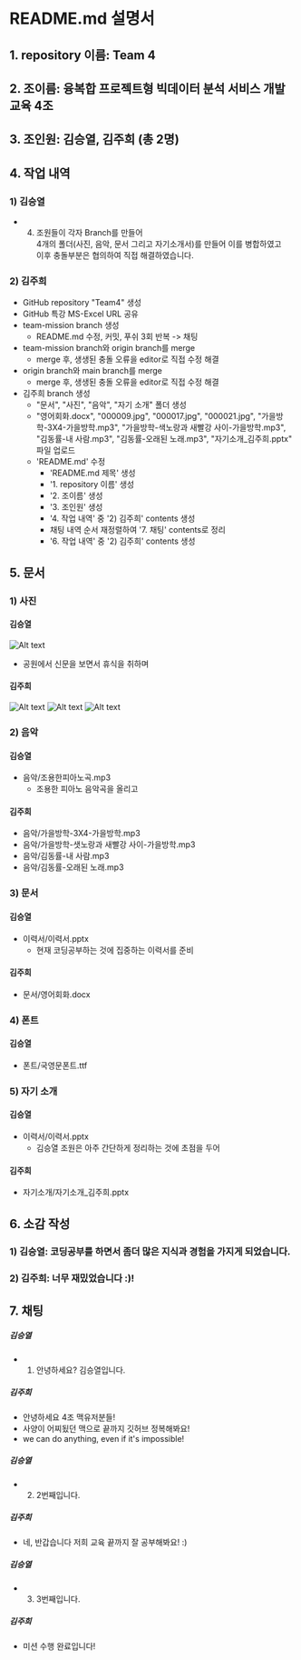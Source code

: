 README.md 설명서
===============

## 1. repository 이름: Team 4

## 2. 조이름: 융복합 프로젝트형 빅데이터 분석 서비스 개발 교육 4조

## 3. 조인원: 김승열, 김주희 (총 2명)

## 4. 작업 내역
### 1) 김승열
* 4. 조원들이 각자 Branch를 만들어   
4개의 폴더(사진, 음악, 문서 그리고 자기소개서)를 만들어 이를 병합하였고   
이후 충돌부분은 협의하여 직접 해결하였습니다. 

### 2) 김주희
* GitHub repository "Team4" 생성
* GitHub 특강 MS-Excel URL 공유
* team-mission branch 생성
	- README.md 수정, 커밋, 푸쉬 3회 반복 -> 채팅
* team-mission branch와 origin branch를 merge
	- merge 후, 생생된 충돌 오류을 editor로 직접 수정 해결
* origin branch와 main branch를 merge
	- merge 후, 생생된 충돌 오류을 editor로 직접 수정 해결
* 김주희 branch 생성
	- "문서", "사진", "음악", "자기 소개" 폴더 생성
	- "영어회화.docx", "000009.jpg", "000017.jpg", "000021.jpg", "가을방학-3X4-가을방학.mp3", "가을방학-색노랑과 새빨강 사이-가을방학.mp3", "김동률-내 사람.mp3", "김동률-오래된 노래.mp3", "자기소개_김주희.pptx" 파일 업로드
	- 'README.md' 수정
		+ 'README.md 제목' 생성
		+ '1. repository 이름' 생성
		+ '2. 조이름' 생성
		+ '3. 조인원' 생성
		+ '4. 작업 내역' 중 '2) 김주희' contents 생성
		+ 채팅 내역 순서 재정렬하여 '7. 채팅' contents로 정리
		+ '6. 작업 내역' 중 '2) 김주희' contents 생성
            
## 5. 문서

### 1) 사진
#### 김승열
![Alt text](사진/휴식.jpg)
* 공원에서 신문을 보면서 휴식을 취하며
    
#### 김주희
![Alt text](사진/000009.JPG)
![Alt text](사진/000017.JPG)
![Alt text](사진/000021.JPG)

### 2) 음악
#### 김승열
* 음악/조용한피아노곡.mp3
	- 조용한 피아노 음악곡을 올리고

#### 김주희
* 음악/가을방학-3X4-가을방학.mp3
* 음악/가을방학-샛노랑과 새빨강 사이-가을방학.mp3
* 음악/김동률-내 사람.mp3
* 음악/김동률-오래된 노래.mp3

### 3) 문서
#### 김승열
* 이력서/이력서.pptx
	- 현재 코딩공부하는 것에 집중하는 이력서를 준비
        
#### 김주희
* 문서/영어회화.docx
    
### 4) 폰트
#### 김승열
* 폰트/국영문폰트.ttf
    
### 5) 자기 소개
#### 김승열
* 이력서/이력서.pptx
	- 김승열 조원은 아주 간단하게 정리하는 것에 초점을 두어  
        
#### 김주희
* 자기소개/자기소개_김주희.pptx

## 6. 소감 작성
### 1) 김승열: 코딩공부를 하면서 좀더 많은 지식과 경험을 가지게 되었습니다. 
### 2) 김주희: 너무 재밌었습니다 :)!

## 7. 채팅
##### 김승열 
* 1. 안녕하세요? 김승열입니다.
 
##### 김주희
* 안녕하세요 4조 맥유저분들!
* 사양이 어찌됬던 맥으로 끝까지 깃허브 정복해봐요!
* we can do anything, even if it's impossible!
 
##### 김승열
* 2. 2번째입니다.
 
##### 김주희
* 네, 반갑습니다 저희 교육 끝까지 잘 공부해봐요! :)

##### 김승열
* 3. 3번째입니다.

##### 김주희
* 미션 수행 완료입니다!
